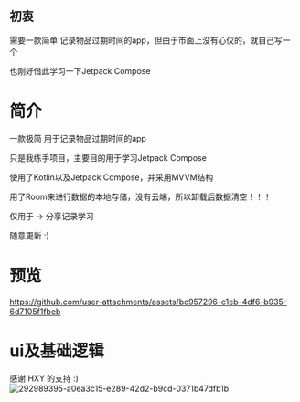 ## 初衷
需要一款简单 记录物品过期时间的app，但由于市面上没有心仪的，就自己写一个

也刚好借此学习一下Jetpack Compose
# 简介
一款极简 用于记录物品过期时间的app

只是我练手项目，主要目的用于学习Jetpack Compose

使用了Kotlin以及Jetpack Compose，并采用MVVM结构

用了Room来进行数据的本地存储，没有云端，所以卸载后数据清空！！！

仅用于 -> 分享记录学习

随意更新 :)
# 预览


https://github.com/user-attachments/assets/bc957296-c1eb-4df6-b935-6d7105f1fbeb

# ui及基础逻辑
感谢 HXY 的支持 :)
![292989395-a0ea3c15-e289-42d2-b9cd-0371b47dfb1b](https://github.com/user-attachments/assets/9c1e0282-9b1d-489c-bb9f-6cb21c99b6ca)
